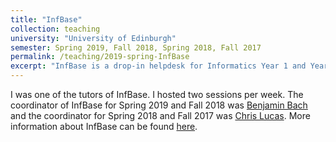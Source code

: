 ```yaml
---
title: "InfBase"
collection: teaching
university: "University of Edinburgh"
semester: Spring 2019, Fall 2018, Spring 2018, Fall 2017
permalink: /teaching/2019-spring-InfBase
excerpt: "InfBase is a drop-in helpdesk for Informatics Year 1 and Year 2 students to get additional tutoring and support with their courses."
---
```


I was one of the tutors of InfBase. I hosted two sessions per week.
The coordinator of InfBase for Spring 2019 and Fall 2018 was [Benjamin Bach](https://sites.google.com/view/benjbach/home)
and the coordinator for Spring 2018 and Fall 2017 was [Chris Lucas](http://homepages.inf.ed.ac.uk/clucas2/). 
More information about InfBase can be found [here](https://informaticsstudentsupport.wordpress.com/).
